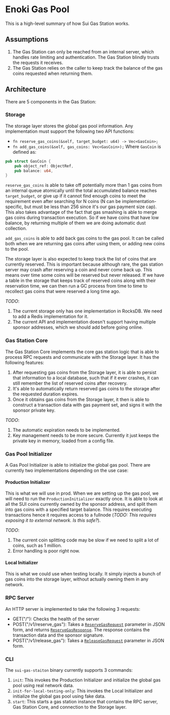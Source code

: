 # Enoki Gas Pool
This is a high-level summary of how Sui Gas Station works.

## Assumptions
1. The Gas Station can only be reached from an internal server, which handles rate limiting and authentication. The Gas Station blindly trusts the requests it receives.
2. The Gas Station relies on the caller to keep track the balance of the gas coins requested when returning them.

## Architecture
There are 5 components in the Gas Station:
### Storage
The storage layer stores the global gas pool information.
Any implementation must support the following two API functions:
- `fn reserve_gas_coins(&self, target_budget: u64) -> Vec<GasCoin>;`
- `fn add_gas_coins(&self, gas_coins: Vec<GasCoin>);`
Where `GasCoin` is defined as:
```rust
pub struct GasCoin {
    pub object_ref: ObjectRef,
    pub balance: u64,
}
```
`reserve_gas_coins` is able to take off potentially more than 1 gas coins from an internal queue atomically until the total accumulated balance reaches `target_budget`, or give up if it cannot find enough coins to meet the requirement even after searching for N coins (N can be implementation-specific, but must be less than 256 since it's our gas payment size cap).
This also takes advantage of the fact that gas smashing is able to merge gas coins during transaction execution. So if we have coins that have low balance, by returning multiple of them we are doing automatic dust collection.

`add_gas_coins` is able to add back gas coins to the gas pool. It can be called both when we are returning gas coins after using them, or adding new coins to the pool.

The storage layer is also expected to keep track the list of coins that are currently reserved. This is important because although rare, the gas station server may crash after reserving a coin and never come back up. This means over time some coins will be reserved but never released. If we have a table in the storage that keeps track of reserved coins along with their reservation time, we can then run a GC process from time to time to recollect gas coins that were reserved a long time ago.

*TODO*:
1. The current storage only has one implementation in RocksDB. We need to add a Redis implementation for it.
2. The current API and implementation doesn't support having multiple sponsor addresses, which we should add before going online.

### Gas Station Core
The Gas Station Core implements the core gas station logic that is able to process RPC requests and communicate with the Storage layer.
It has the following features:
1. After requesting gas coins from the Storage layer, it is able to persist that information to a local database, such that if it ever crashes, it can still remember the list of reserved coins after recovery.
2. It's able to automatically return reserved gas coins to the storage after the requested duration expires.
3. Once it obtains gas coins from the Storage layer, it then is able to construct a transaction data with gas payment set, and signs it with the sponsor private key.

*TODO*:
1. The automatic expiration needs to be implemented.
2. Key management needs to be more secure. Currently it just keeps the private key in memory, loaded from a config file.

### Gas Pool Initializer
A Gas Pool Initializer is able to initialize the global gas pool.
There are currently two implementations depending on the use case:
#### Production Initializer
This is what we will use in prod. When we are setting up the gas pool, we will need to run the `ProductionInitializer` exactly once. It is able to look at all the SUI coins currently owned by the sponsor address, and split them into gas coins with a specified target balance. This requires executing transactions hence it requires access to a fullnode (*TODO: This requires exposing it to external network. Is this safe?*).

*TODO*:
1. The current coin splitting code may be slow if we need to split a lot of coins, such as 1 million.
2. Error handling is poor right now.

#### Local Initializer
This is what we could use when testing locally. It simply injects a bunch of gas coins into the storage layer, without actually owning them in any network.

### RPC Server
An HTTP server is implemented to take the following 3 requests:
- GET("/"): Checks the health of the server
- POST("/v1/reserve_gas"): Takes a [`ReserveGasRequest`](src/rpc/rpc_types.rs) parameter in JSON form, and returns [`ReserveGasResponse`](src/rpc/rpc_types.rs). The response contains the transaction data and the sponsor signature.
- POST("/v1/release_gas"): Takes a [`ReleaseGasRequest`](src/rpc/rpc_types.rs) parameter in JSON form.

### CLI
The `sui-gas-staiton` binary currently supports 3 commands:
1. `init`: This invokes the Production Initializer and initialize the global gas pool using real network data.
2. `init-for-local-testing-only`: This invokes the Local Initializer and initialize the global gas pool using fake data.
3. `start`: This starts a gas station instance that contains the RPC server, Gas Station Core, and connection to the Storage layer.

